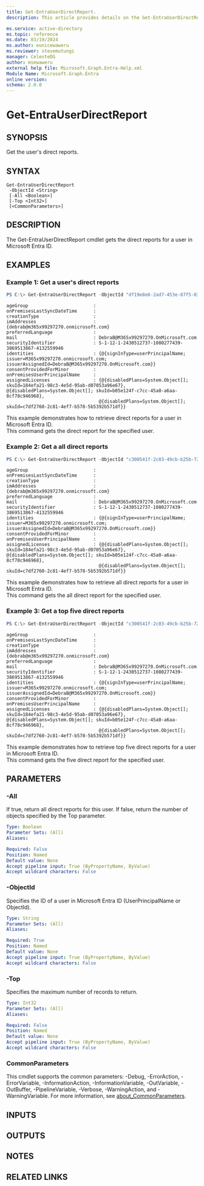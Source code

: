 ```yaml
---
title: Get-EntraUserDirectReport.
description: This article provides details on the Get-EntraUserDirectReport command.

ms.service: active-directory
ms.topic: reference
ms.date: 03/19/2024
ms.author: eunicewaweru
ms.reviewer: stevemutungi
manager: CelesteDG
author: msewaweru
external help file: Microsoft.Graph.Entra-Help.xml
Module Name: Microsoft.Graph.Entra
online version:
schema: 2.0.0
---
```


# Get-EntraUserDirectReport

## SYNOPSIS
Get the user's direct reports.

## SYNTAX

```
Get-EntraUserDirectReport 
 -ObjectId <String> 
 [-All <Boolean>] 
 [-Top <Int32>] 
 [<CommonParameters>]
```

## DESCRIPTION
The Get-EntraUserDirectReport cmdlet gets the direct reports for a user in Microsoft Entra ID.

## EXAMPLES

### Example 1: Get a user's direct reports
```powershell
PS C:\> Get-EntraUserDirectReport -ObjectId "df19e8e6-2ad7-453e-87f5-037f6529ae16"
```
```output
ageGroup                        :
onPremisesLastSyncDateTime      :
creationType                    :
imAddresses                     : {debrab@m365x99297270.onmicrosoft.com}
preferredLanguage               :
mail                            : DebraB@M365x99297270.OnMicrosoft.com
securityIdentifier              : S-1-12-1-2430512737-1080277439-3869513867-4132559946
identities                      : {@{signInType=userPrincipalName; issuer=M365x99297270.onmicrosoft.com; issuerAssignedId=DebraB@M365x99297270.OnMicrosoft.com}}
consentProvidedForMinor         :
onPremisesUserPrincipalName     :
assignedLicenses                : {@{disabledPlans=System.Object[]; skuId=184efa21-98c3-4e5d-95ab-d07053a96e67}, @{disabledPlans=System.Object[]; skuId=b05e124f-c7cc-45a0-a6aa-8cf78c946968},
                                  @{disabledPlans=System.Object[]; skuId=c7df2760-2c81-4ef7-b578-5b5392b571df}}
```

This example demonstrates how to retrieve direct reports for a user in Microsoft Entra ID.    
This command gets the direct report for the specified user.

### Example 2: Get a all direct reports
```powershell
PS C:\> Get-EntraUserDirectReport -ObjectId "c300541f-2c03-49cb-b25b-72f09cb29abf" -All $true
```
```output
ageGroup                        :
onPremisesLastSyncDateTime      :
creationType                    :
imAddresses                     : {debrab@m365x99297270.onmicrosoft.com}
preferredLanguage               :
mail                            : DebraB@M365x99297270.OnMicrosoft.com
securityIdentifier              : S-1-12-1-2430512737-1080277439-3869513867-4132559946
identities                      : {@{signInType=userPrincipalName; issuer=M365x99297270.onmicrosoft.com; issuerAssignedId=DebraB@M365x99297270.OnMicrosoft.com}}
consentProvidedForMinor         :
onPremisesUserPrincipalName     :
assignedLicenses                : {@{disabledPlans=System.Object[]; skuId=184efa21-98c3-4e5d-95ab-d07053a96e67}, @{disabledPlans=System.Object[]; skuId=b05e124f-c7cc-45a0-a6aa-8cf78c946968},
                                  @{disabledPlans=System.Object[]; skuId=c7df2760-2c81-4ef7-b578-5b5392b571df}}
```

This example demonstrates how to retrieve all direct reports for a user in Microsoft Entra ID.  
This command gets the all direct report for the specified user.

### Example 3: Get a top five direct reports
```powershell
PS C:\> Get-EntraUserDirectReport -ObjectId "c300541f-2c03-49cb-b25b-72f09cb29abf" -Top 5
```
```output
ageGroup                        :
onPremisesLastSyncDateTime      :
creationType                    :
imAddresses                     : {debrab@m365x99297270.onmicrosoft.com}
preferredLanguage               :
mail                            : DebraB@M365x99297270.OnMicrosoft.com
securityIdentifier              : S-1-12-1-2430512737-1080277439-3869513867-4132559946
identities                      : {@{signInType=userPrincipalName; issuer=M365x99297270.onmicrosoft.com; issuerAssignedId=DebraB@M365x99297270.OnMicrosoft.com}}
consentProvidedForMinor         :
onPremisesUserPrincipalName     :
assignedLicenses                : {@{disabledPlans=System.Object[]; skuId=184efa21-98c3-4e5d-95ab-d07053a96e67}, @{disabledPlans=System.Object[]; skuId=b05e124f-c7cc-45a0-a6aa-8cf78c946968},
                                  @{disabledPlans=System.Object[]; skuId=c7df2760-2c81-4ef7-b578-5b5392b571df}}
```

This example demonstrates how to retrieve top five direct reports for a user in Microsoft Entra ID.  
This command gets the five direct report for the specified user.

## PARAMETERS

### -All
If true, return all direct reports for this user.
If false, return the number of objects specified by the Top parameter.

```yaml
Type: Boolean
Parameter Sets: (All)
Aliases:

Required: False
Position: Named
Default value: None
Accept pipeline input: True (ByPropertyName, ByValue)
Accept wildcard characters: False
```

### -ObjectId
Specifies the ID of a user in Microsoft Entra ID (UserPrincipalName or ObjectId).

```yaml
Type: String
Parameter Sets: (All)
Aliases:

Required: True
Position: Named
Default value: None
Accept pipeline input: True (ByPropertyName, ByValue)
Accept wildcard characters: False
```

### -Top
Specifies the maximum number of records to return.

```yaml
Type: Int32
Parameter Sets: (All)
Aliases:

Required: False
Position: Named
Default value: None
Accept pipeline input: True (ByPropertyName, ByValue)
Accept wildcard characters: False
```

### CommonParameters
This cmdlet supports the common parameters: -Debug, -ErrorAction, -ErrorVariable, -InformationAction, -InformationVariable, -OutVariable, -OutBuffer, -PipelineVariable, -Verbose, -WarningAction, and -WarningVariable. For more information, see [about_CommonParameters](http://go.microsoft.com/fwlink/?LinkID=113216).

## INPUTS

## OUTPUTS

## NOTES

## RELATED LINKS

